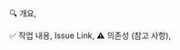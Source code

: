 🔍 개요,
<!-- 이 PR이 어떤 목적을 가지고 있는지 간단히 설명해주세요. -->

✅ 작업 내용,
Issue Link,
⚠️ 의존성 (참고 사항),
<!-- 리뷰어가 유의해야 할 점 -->

